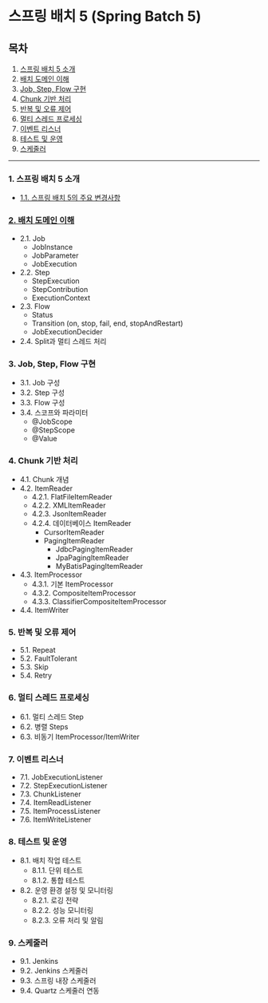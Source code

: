 # 스프링 배치 5 (Spring Batch 5)

## 목차

1. [스프링 배치 5 소개](#1-스프링-배치-5-소개)
2. [배치 도메인 이해](#2-배치-도메인-이해)
3. [Job, Step, Flow 구현](#3-job-step-flow-구현)
4. [Chunk 기반 처리](#4-chunk-기반-처리)
5. [반복 및 오류 제어](#5-반복-및-오류-제어)
6. [멀티 스레드 프로세싱](#6-멀티-스레드-프로세싱)
7. [이벤트 리스너](#7-이벤트-리스너)
8. [테스트 및 운영](#8-테스트-및-운영)
9. [스케줄러](#9-스케줄러)

---

### 1. 스프링 배치 5 소개
- [1.1. 스프링 배치 5의 주요 변경사항](docs/1.스프링배치.md)

### [2. 배치 도메인 이해](docs/2.배치도메인이해.md)
- 2.1. Job
    - JobInstance
    - JobParameter
    - JobExecution
- 2.2. Step
    - StepExecution
    - StepContribution
    - ExecutionContext
- 2.3. Flow
    - Status
    - Transition (on, stop, fail, end, stopAndRestart)
    - JobExecutionDecider
- 2.4. Split과 멀티 스레드 처리

### 3. Job, Step, Flow 구현
- 3.1. Job 구성
- 3.2. Step 구성
- 3.3. Flow 구성
- 3.4. 스코프와 파라미터
    - @JobScope
    - @StepScope
    - @Value

### 4. Chunk 기반 처리
- 4.1. Chunk 개념
- 4.2. ItemReader
    - 4.2.1. FlatFileItemReader
    - 4.2.2. XMLItemReader
    - 4.2.3. JsonItemReader
    - 4.2.4. 데이터베이스 ItemReader
        - CursorItemReader
        - PagingItemReader
            - JdbcPagingItemReader
            - JpaPagingItemReader
            - MyBatisPagingItemReader
- 4.3. ItemProcessor
    - 4.3.1. 기본 ItemProcessor
    - 4.3.2. CompositeItemProcessor
    - 4.3.3. ClassifierCompositeItemProcessor
- 4.4. ItemWriter

### 5. 반복 및 오류 제어
- 5.1. Repeat
- 5.2. FaultTolerant
- 5.3. Skip
- 5.4. Retry

### 6. 멀티 스레드 프로세싱
- 6.1. 멀티 스레드 Step
- 6.2. 병렬 Steps
- 6.3. 비동기 ItemProcessor/ItemWriter

### 7. 이벤트 리스너
- 7.1. JobExecutionListener
- 7.2. StepExecutionListener
- 7.3. ChunkListener
- 7.4. ItemReadListener
- 7.5. ItemProcessListener
- 7.6. ItemWriteListener

### 8. 테스트 및 운영
- 8.1. 배치 작업 테스트
    - 8.1.1. 단위 테스트
    - 8.1.2. 통합 테스트
- 8.2. 운영 환경 설정 및 모니터링
    - 8.2.1. 로깅 전략
    - 8.2.2. 성능 모니터링
    - 8.2.3. 오류 처리 및 알림

### 9. 스케줄러
- 9.1. Jenkins 
- 9.2. Jenkins 스케줄러
- 9.3. 스프링 내장 스케줄러
- 9.4. Quartz 스케줄러 연동

